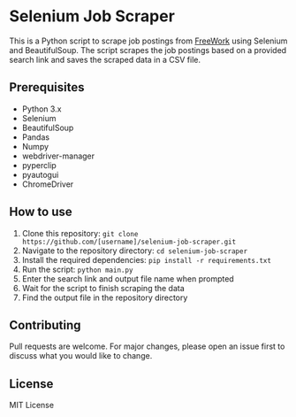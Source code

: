 <h1>Selenium Job Scraper</h1>

<p>This is a Python script to scrape job postings from <a href="https://www.free-work.com/">FreeWork</a> using Selenium and BeautifulSoup. The script scrapes the job postings based on a provided search link and saves the scraped data in a CSV file.</p>

<h2>Prerequisites</h2>

<ul>
  <li>Python 3.x</li>
  <li>Selenium</li>
  <li>BeautifulSoup</li>
  <li>Pandas</li>
  <li>Numpy</li>
  <li>webdriver-manager</li>
  <li>pyperclip</li>
  <li>pyautogui</li>
  <li>ChromeDriver</li>
</ul>

<h2>How to use</h2>

<ol>
  <li>Clone this repository: <code>git clone https://github.com/[username]/selenium-job-scraper.git</code></li>
  <li>Navigate to the repository directory: <code>cd selenium-job-scraper</code></li>
  <li>Install the required dependencies: <code>pip install -r requirements.txt</code></li>
  <li>Run the script: <code>python main.py</code></li>
  <li>Enter the search link and output file name when prompted</li>
  <li>Wait for the script to finish scraping the data</li>
  <li>Find the output file in the repository directory</li>
</ol>

<h2>Contributing</h2>

<p>Pull requests are welcome. For major changes, please open an issue first to discuss what you would like to change.</p>

<h2>License</h2>

<p>MIT License</p>
